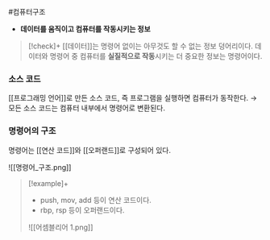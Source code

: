 #컴퓨터구조 

+ **데이터를 움직이고 컴퓨터를 작동시키는 정보**

> [!check]+ 
> [[데이터]]는 명령어 없이는 아무것도 할 수 없는 정보 덩어리이다. 데이터와 명령어 중 컴퓨터를 **실질적으로 작동**시키는 더 중요한 정보는 명령어이다.

### 소스 코드
[[프로그래밍 언어]]로 만든 소스 코드, 즉 프로그램을 실행하면 컴퓨터가 동작한다.
→ 모든 소스 코드는 컴퓨터 내부에서 명령어로 변환된다.

### 명령어의 구조
명령어는 [[연산 코드]]와 [[오퍼랜드]]로 구성되어 있다.

![[명령어_구조.png]]

> [!example]+ 
> + push, mov, add 등이 연산 코드이다.
> + rbp, rsp 등이 오퍼랜드이다.
> 
> ![[어셈블리어 1.png]]